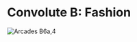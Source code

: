 # Convolute B: Fashion
![Arcades B6a,4](https://user-images.githubusercontent.com/36647441/145730067-a8e153b1-c836-4b4f-85d5-3b69ff4e689c.png)
